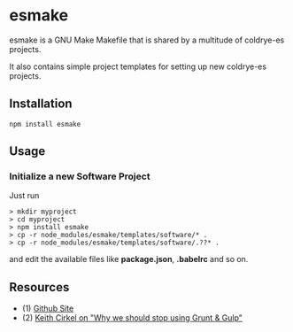 # esmake

esmake is a GNU Make Makefile that is shared by a multitude of coldrye-es projects.

It also contains simple project templates for setting up new coldrye-es projects.


## Installation

``npm install esmake``


## Usage

### Initialize a new Software Project

Just run

```
> mkdir myproject
> cd myproject
> npm install esmake
> cp -r node_modules/esmake/templates/software/* .
> cp -r node_modules/esmake/templates/software/.??* .
```

and edit the available files like **package.json**, **.babelrc** and so on.



## Resources

 - (1) [Github Site](https://github.com/coldrye-es/esmake)
 - (2) [Keith Cirkel on "Why we should stop using Grunt & Gulp"](http://blog.keithcirkel.co.uk/why-we-should-stop-using-grunt)

